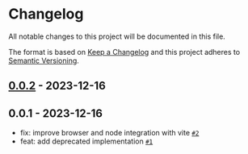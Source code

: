 # Changelog

All notable changes to this project will be documented in this file.

The format is based on [Keep a Changelog](https://keepachangelog.com/en/1.0.0/)
and this project adheres to [Semantic Versioning](https://semver.org/spec/v2.0.0.html).

## [0.0.2](https://github.com/mtorre4580/is-deprecated/compare/0.0.1...0.0.2) - 2023-12-16

## 0.0.1 - 2023-12-16

- fix: improve browser and node integration with vite [`#2`](https://github.com/mtorre4580/is-deprecated/pull/2)
- feat: add deprecated implementation [`#1`](https://github.com/mtorre4580/is-deprecated/pull/1)

